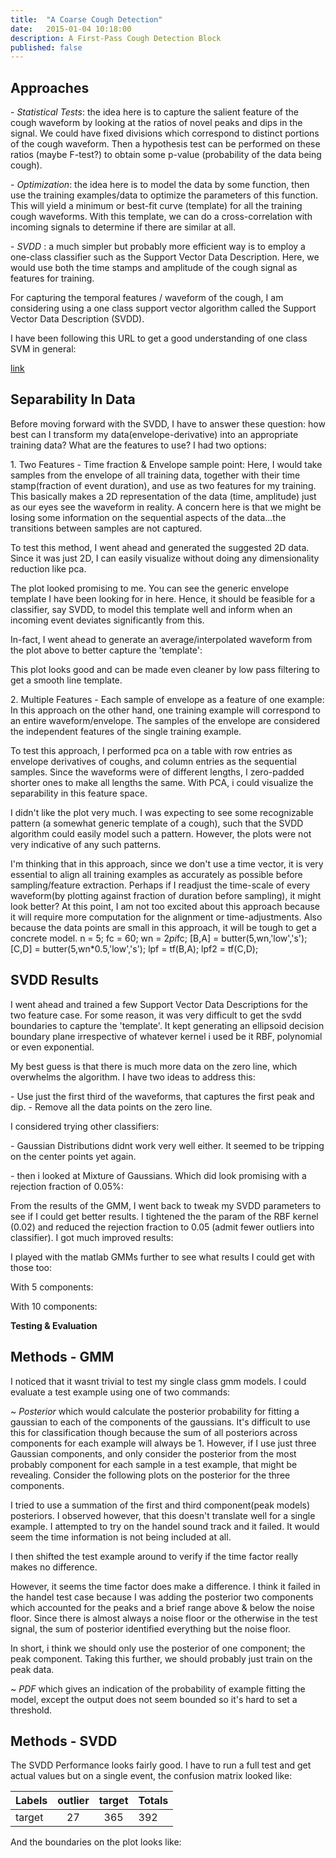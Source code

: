 ```yaml
---
title:  "A Coarse Cough Detection"
date:   2015-01-04 10:18:00
description: A First-Pass Cough Detection Block
published: false
---
```


## Approaches 
\- *Statistical Tests*: the idea here is to capture the salient feature of the cough waveform by looking at the ratios of novel peaks and dips in the signal. We could have fixed divisions which correspond to distinct portions of the cough waveform. Then a hypothesis test can be performed on these ratios (maybe F-test?) to obtain some p-value (probability of the data being cough).

\- *Optimization*: the idea here is to model the data by some function, then use the training examples/data to optimize the parameters of this function. This will yield a minimum or best-fit curve (template) for all the training cough waveforms. With this template, we can do a cross-correlation with incoming signals to determine if there are similar at all.

\- *SVDD* : a much simpler but probably more efficient way is to employ a one-class classifier such as the Support Vector Data Description. Here, we would use both the time stamps and amplitude of the cough signal as features for training.

For capturing the temporal features / waveform of the cough, I am considering using a one class support vector algorithm called the Support Vector Data Description (SVDD). 

I have been following this URL to get a good understanding of one class SVM in general:

[link](http://rvlasveld.github.io/blog/2013/07/12/introduction-to-one-class-support-vector-machines/)

## Separability In Data
Before moving forward with the SVDD, I have to answer these question: how best can I transform my data(envelope-derivative) into an appropriate training data? What are the features to use? I had two options:

1\. Two Features - Time fraction & Envelope sample point: Here, I would take samples from the envelope of all training data, together with their time stamp(fraction of event duration), and use as two features for my training. This basically makes a 2D representation of the data (time, amplitude) just as our eyes see the waveform in reality. A concern here is that we might be losing some information on the sequential aspects of the data...the transitions between samples are not captured. 

To test this method, I went ahead and generated the suggested 2D data. Since it was just 2D, I can easily visualize without doing any dimensionality reduction like pca. 
<en-media type="image/png" hash="fd3fe612488b1e1d3c30d30a2366e81f"/>

The plot looked promising to me. You can see the generic envelope template I have been looking for in here. Hence, it should be feasible for a classifier, say SVDD, to model this template well and inform when an incoming event deviates significantly from this.

In-fact, I went ahead to generate an average/interpolated waveform from the plot above to better capture the 'template':
<en-media type="image/png" hash="bbed7c0709549a2fc1f2780ade0a7bbb"/>

This plot looks good and can be made even cleaner by low pass filtering to get a smooth line template.

2\. Multiple Features - Each sample of envelope as a feature of one example: In this approach on the other hand, one training example will correspond to an entire waveform/envelope. The samples of the envelope are considered the independent features of the single training example.

To test this approach, I performed pca on a table with row entries as envelope derivatives of coughs, and column entries as the sequential samples. Since the waveforms were of different lengths, I zero-padded shorter ones to make all lengths the same. With PCA, i could visualize the separability in this feature space. 
<en-media type="image/png" hash="3f8c90dfe484a9649c2b61b3f0d3c950"/>

I didn't like the plot very much. I was expecting to see some recognizable pattern (a somewhat generic template of a cough), such that the SVDD algorithm could easily model such a pattern. However, the plots were not very indicative of any such patterns. 

I'm thinking that in this approach, since we don't use a time vector, it is very essential to align all training examples as accurately as possible before sampling/feature extraction. Perhaps if I readjust the time-scale of every waveform(by plotting against fraction of duration before sampling), it might look better? At this point, I am not too excited about this approach because it will require more computation for the alignment or time-adjustments. Also because the data points are small in this approach, it will be tough to get a concrete model. 
n = 5;
fc = 60;
wn = 2*pi*fc; 
[B,A] = butter(5,wn,'low','s');
[C,D] = butter(5,wn*0.5,'low','s');
lpf = tf(B,A);
lpf2 = tf(C,D);

## SVDD Results

I went ahead and trained a few Support Vector Data Descriptions for the two feature case. For some reason, it was very difficult to get the svdd boundaries to capture the 'template'. It kept generating an ellipsoid decision boundary plane irrespective of whatever kernel i used be it RBF, polynomial or even exponential.
<en-media type="image/png" hash="17e8ce33fe0ee264b0dc03edeb32ef28"/>

My best guess is that there is much more data on the zero line, which overwhelms the algorithm. I have two ideas to address this:

\- Use just the first third of the waveforms, that captures the first peak and dip.
\- Remove all the data points on the zero line.

I considered trying other classifiers:

\- Gaussian Distributions didnt work very well either. It seemed to be tripping on the center points yet again.
<en-media type="image/png" hash="dde0e0eb4c739d114c713b7c683b5ef3"/>

\- then i looked at Mixture of Gaussians. Which did look promising with a rejection fraction of 0.05%:
<en-media type="image/png" hash="51ffdc8ef17b6110d3f27e594d93e2b6"/>

From the results of the GMM, I went back to tweak my SVDD parameters to see if I could get better results. I tightened the the param of the RBF kernel (0.02) and reduced the rejection fraction to 0.05 (admit fewer outliers into classifier). I got much improved results:
<en-media type="image/png" hash="eb6695533a19faef7a39dd6b0a757187"/>
<en-media type="image/png" hash="fe69394e60f65a495bedc0c90455e250"/>

I played with the matlab GMMs further to see what results I could get with those too:

With 5 components:
<en-media type="image/png" hash="dc1835b2d1355eaed8bc7e1b3e8f6ff1"/>

With 10 components:
<en-media type="image/png" hash="46cc1ccbe6c868069b2376c811e7075e"/>

**Testing & Evaluation**

## Methods - GMM

I noticed that it wasnt trivial to test my single class gmm models. I could evaluate a test example using one of two commands:

~ *Posterior* which would calculate the posterior probability for fitting a gaussian to each of the components of the gaussians. It's difficult to use this for classification though because the sum of all posteriors across components for each example will always be 1. However, if I use just three Gaussian components, and only consider the posterior from the most probably component for each sample in a test example, that might be revealing. Consider the following plots on the posterior for the three components.
<en-media type="image/png" hash="8d0f6d757a2f91cc97b950c6daeb34c1"/>
<en-media type="image/png" hash="92e5927c4159303e45ae8ddf22b05949"/>
<en-media type="image/png" hash="a96bb84bc63257d25030b632c54cf23d"/>

I tried to use a summation of the first and third component(peak models) posteriors. I observed however, that this doesn't translate well for a single example. I attempted to try on the handel sound track and it failed. It would seem the time information is not being included at all. 
<en-media type="image/png" hash="ddbd08ce112a6e70b0dc2c27bd841609"/>

I then shifted the test example around to verify if the time factor really makes no difference. 
<en-media type="image/png" hash="6fefd7339167496494b58c9268c92468"/>

However, it seems the time factor does make a difference. I think it failed in the handel test case because I was adding the posterior two components which accounted for the peaks and a brief range above & below the noise floor. Since there is almost always a noise floor or the otherwise in the test signal, the sum of posterior identified everything but the noise floor. 

In short, i think we should only use the posterior of one component; the peak component. Taking this further, we should probably just train on the peak data. 

~ *PDF* which gives an indication of the probability of example fitting the model, except the output does not seem bounded so it's hard to set a threshold.

## Methods - SVDD

The SVDD Performance looks fairly good. I have to run a full test and get actual values but on a single event, the confusion matrix looked like:


Labels	| outlier | target | Totals
--------|:-------:|:------:|-------
target  |   27    |   365  | 392  


And the boundaries on the plot looks like: 

  

<en-media type="image/png" hash="0f2c7283efe5d0e9e1cf0c6ee39ea582"/>
